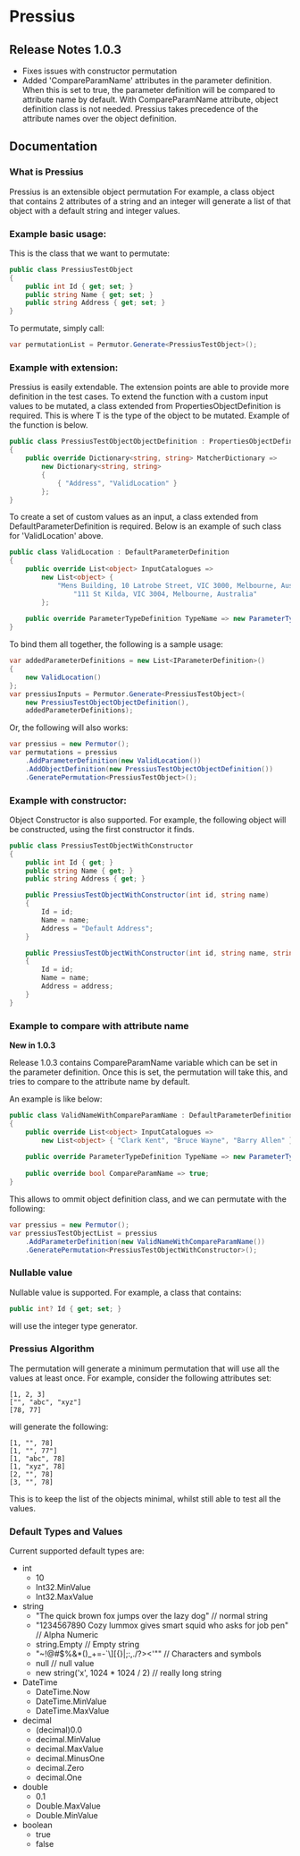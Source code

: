 # Pressius

## Release Notes 1.0.3
- Fixes issues with constructor permutation
- Added 'CompareParamName' attributes in the parameter definition. When this is set to true, the parameter definition will be compared to attribute name by default. With CompareParamName attribute, object definition class is not needed. Pressius takes precedence of the attribute names over the object definition.

## Documentation

### What is Pressius

Pressius is an extensible object permutation
For example, a class object that contains 2 attributes of a string and an integer
will generate a list of that object with a default string and integer values.

### Example basic usage:

This is the class that we want to permutate:

```csharp
public class PressiusTestObject
{
	public int Id { get; set; }
	public string Name { get; set; }
	public string Address { get; set; }
}
```

To permutate, simply call:

```csharp
var permutationList = Permutor.Generate<PressiusTestObject>();
```

### Example with extension:
	
Pressius is easily extendable. The extension points are able to provide more definition in the test cases.
To extend the function with a custom input values to be mutated, a class extended from PropertiesObjectDefinition<T> is required.
This is where T is the type of the object to be mutated. Example of the function is below.

```csharp
public class PressiusTestObjectObjectDefinition : PropertiesObjectDefinition<PressiusTestObject>
{
	public override Dictionary<string, string> MatcherDictionary => 
 		new Dictionary<string, string>
  		{
			{ "Address", "ValidLocation" }
		};
}
```

To create a set of custom values as an input, a class extended from DefaultParameterDefinition is required.
Below is an example of such class for 'ValidLocation' above.

```csharp
public class ValidLocation : DefaultParameterDefinition
{
	public override List<object> InputCatalogues =>
  		new List<object> {
   			"Mens Building, 10 Latrobe Street, VIC 3000, Melbourne, Australia",
    			"111 St Kilda, VIC 3004, Melbourne, Australia"
   		};
 
	public override ParameterTypeDefinition TypeName => new ParameterTypeDefinition("ValidLocation");
}
```

To bind them all together, the following is a sample usage:

```csharp
var addedParameterDefinitions = new List<IParameterDefinition>()
{
	new ValidLocation()
};
var pressiusInputs = Permutor.Generate<PressiusTestObject>(
	new PressiusTestObjectObjectDefinition(), 
	addedParameterDefinitions);
```

Or, the following will also works:

```csharp
var pressius = new Permutor();
var permutations = pressius
	.AddParameterDefinition(new ValidLocation())
	.AddObjectDefinition(new PressiusTestObjectObjectDefinition())
	.GeneratePermutation<PressiusTestObject>();
```

### Example with constructor:		

Object Constructor is also supported.
For example, the following object will be constructed, using the first constructor it finds.

```csharp
public class PressiusTestObjectWithConstructor
{
	public int Id { get; }
	public string Name { get; }
	public string Address { get; }

	public PressiusTestObjectWithConstructor(int id, string name)
	{
		Id = id;
		Name = name;
		Address = "Default Address";
	}

	public PressiusTestObjectWithConstructor(int id, string name, string address)
	{
 		Id = id;
		Name = name;
		Address = address;
	}
}
```

### Example to compare with attribute name

**New in 1.0.3**

Release 1.0.3 contains CompareParamName variable which can be set in the parameter definition.
Once this is set, the permutation will take this, and tries to compare to the attribute name by default.

An example is like below:

```csharp
public class ValidNameWithCompareParamName : DefaultParameterDefinition
{
	public override List<object> InputCatalogues =>
		new List<object> { "Clark Kent", "Bruce Wayne", "Barry Allen" };
 
 	public override ParameterTypeDefinition TypeName => new ParameterTypeDefinition("name");
 
	public override bool CompareParamName => true;
}
```

This allows to ommit object definition class, and we can permutate with the following:

```csharp
var pressius = new Permutor();
var pressiusTestObjectList = pressius
	.AddParameterDefinition(new ValidNameWithCompareParamName())
	.GeneratePermutation<PressiusTestObjectWithConstructor>();	
```

### Nullable value
	
Nullable value is supported. For example, a class that contains:

```csharp
public int? Id { get; set; }
```

will use the integer type generator.

### Pressius Algorithm

The permutation will generate a minimum permutation that will use all the values at least once.
For example, consider the following attributes set:

	[1, 2, 3]
	["", "abc", "xyz"]
	[78, 77]

will generate the following:

	[1, "", 78]
	[1, "", 77"]
	[1, "abc", 78]
	[1, "xyz", 78]
	[2, "", 78]
	[3, "", 78]

This is to keep the list of the objects minimal, whilst still able to test all the values.

### Default Types and Values

Current supported default types are:

* int 
  - 10 
  - Int32.MinValue
  - Int32.MaxValue
* string 
  - "The quick brown fox jumps over the lazy dog" // normal string
  - "1234567890 Cozy lummox gives smart squid who asks for job pen" // Alpha Numeric
  - string.Empty // Empty string
  - "~!@#$%&*()_+=-`\\][{}|;:,./?><'\"" // Characters and symbols
  - null // null value
  - new string('x', 1024 * 1024 / 2) // really long string
* DateTime
  - DateTime.Now
  - DateTime.MinValue
  - DateTime.MaxValue
* decimal
  - (decimal)0.0
  - decimal.MinValue
  - decimal.MaxValue
  - decimal.MinusOne
  - decimal.Zero
  - decimal.One
* double
  - 0.1
  - Double.MaxValue
  - Double.MinValue
* boolean
  - true
  - false
